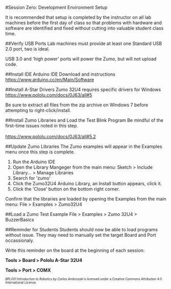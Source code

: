 #Session Zero: Development Environment Setup

It is recommended that setup is completed by the instructor
on all lab machines before the first day of class so that problems
with hardware and software are identified and fixed without cutting into
valuable student class time.

##Verify USB Ports
Lab machines must provide at least one Standard USB 2.0 port, two is ideal.

USB 3.0 and 'high power' ports will power the Zumo, but will not upload code.

##Install IDE
Arduino IDE Download and instructions<br>
https://www.arduino.cc/en/Main/Software

##Install A-Star Drivers
Zumo 32U4 requires specific drivers for Windows<br>
https://www.pololu.com/docs/0J63/all#5

Be sure to extract all files from the zip archive on Windows 7 before attempting to right-click/install.

##Install Zumo Libraries and Load the Test Blink Program
Be mindful of the first-time issues noted in this step.<br><br>
https://www.pololu.com/docs/0J63/all#5.2

##Update Zumo Libraries
The Zumo examples will appear in the Examples menu once this step is complete.

1. Run the Arduino IDE
2. Open the Library Mangeger from the main menu: Sketch > Include Library... > Manage Libraries
3. Search for 'zumo'
4. Click the Zumo32U4 Arduino Library, an Install button appears, click it.
5. Click the 'Close' button on the bottom right corner.

Confirm that the libraries are loaded by opening the Examples from the main menu: File > Examples > Zumo32U4

##Load a Zumo Test Example
File > Examples > Zumo 32U4 > BuzzerBasics

##Reminder for Students
Students should now be able to load programs without issue.  They may need to manually set the target Board and Port occassionaly.

Write this reminder on the board at the beginning of each session:

**Tools > Board > Pololu A-Star 32U4**

**Tools > Port > COMX**

<sup><sub>*BPL001 Introduction to Robotics by Carlos Ambrozak* is licensed under a Creative Commons Attribution 4.0 International License.</sub></sup>
